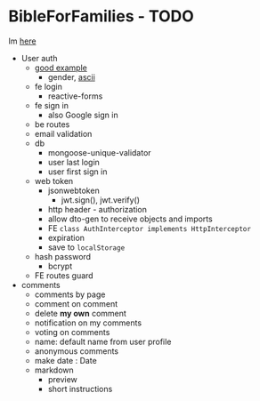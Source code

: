 # BibleForFamilies - TODO
Im [here](https://www.udemy.com/course/angular-2-and-nodejs-the-practical-guide/learn/lecture/10540116)
* User auth
    * [good example](https://codesandbox.io/s/jhwwc?file=/src/user/models/user.model.ts:760-766)
        * gender, [ascii](https://www.alt-codes.net/gender-symbol.php)
    * fe login
        * reactive-forms
    * fe sign in
        * also Google sign in
    * be routes
    * email validation
    * db
        * mongoose-unique-validator
        * user last login
        * user first sign in        
    * web token
        * jsonwebtoken
            * jwt.sign(), jwt.verify()
        * http header - authorization
        * allow dto-gen to receive objects and imports
        * FE `class AuthInterceptor implements HttpInterceptor`
        * expiration
        * save to `localStorage`
    * hash password
        * bcrypt
    * FE routes guard
* comments
    * comments by page
    * comment on comment
    * delete **my own** comment
    * notification on my comments
    * voting on comments
    * name: default name from user profile
    * anonymous comments
    * make date : Date
    * markdown 
        * preview
        * short instructions

